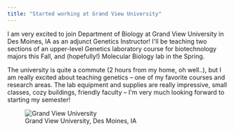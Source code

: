 ```yaml
---
title: "Started working at Grand View University"
---
```


I am very excited to join Department of Biology at Grand View University in Des Moines, IA as an
adjunct Genetics Instructor!<!--more--> I'll be teaching two sections of an upper-level Genetics
laboratory course for biotechnology majors this Fall, and (hopefully!) Molecular Biology lab in the
Spring.

The university is quite a commute (2 hours from my home, oh well..), but I am really excited about
teaching genetics – one of my favorite courses and research areas. The lab equipment and supplies
are really impressive, small classes, cozy buildings, friendly faculty – I'm very much looking
forward to starting my semester!

<figure class="text-center">
    <img class="ic4f-mtrig ic4f-zoomin figure-img img-fluid w-50" src="{{ site.baseurl }}/assets/content/blog/gvu.jpg" alt="Grand View University">
    <figcaption class="figure-caption">Grand View University, Des Moines, IA</figcaption>
</figure>

